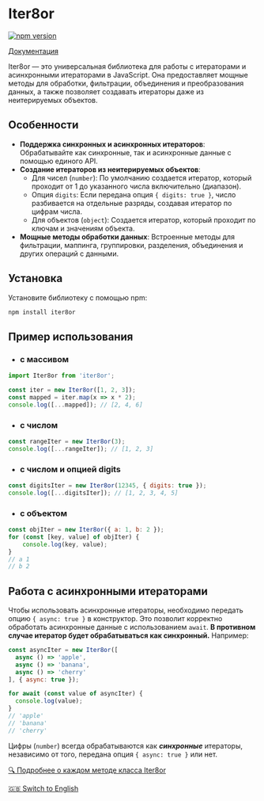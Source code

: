 # Iter8or
[![npm version](https://badge.fury.io/js/iter8or.svg)](https://www.npmjs.com/package/iter8or)

[Документация](https://tanyalagodich.github.io/Iter8or/ru/)

Iter8or — это универсальная библиотека для работы с итераторами и асинхронными итераторами в JavaScript. Она предоставляет мощные методы для обработки, фильтрации, объединения и преобразования данных, а также позволяет создавать итераторы даже из неитерируемых объектов.

## Особенности

- **Поддержка синхронных и асинхронных итераторов**: Обрабатывайте как синхронные, так и асинхронные данные с помощью единого API.
- **Создание итераторов из неитерируемых объектов**:
    - Для чисел (`number`): По умолчанию создается итератор, который проходит от 1 до указанного числа включительно (диапазон).
    - Опция `digits`: Если передана опция `{ digits: true }`, число разбивается на отдельные разряды, создавая итератор по цифрам числа.
    - Для объектов (`object`): Создается итератор, который проходит по ключам и значениям объекта.
- **Мощные методы обработки данных**: Встроенные методы для фильтрации, маппинга, группировки, разделения, объединения и других операций с данными.

## Установка

Установите библиотеку с помощью npm:

```bash
npm install iter8or
```

## Пример использования

- ### с массивом
```javascript
import Iter8or from 'iter8or';

const iter = new Iter8or([1, 2, 3]);
const mapped = iter.map(x => x * 2);
console.log([...mapped]); // [2, 4, 6]
```
- ### с числом
```javascript
const rangeIter = new Iter8or(3);
console.log([...rangeIter]); // [1, 2, 3]
```
- ### с числом и опцией digits
```javascript
const digitsIter = new Iter8or(12345, { digits: true });
console.log([...digitsIter]); // [1, 2, 3, 4, 5]
```

- ### с объектом
```javascript
const objIter = new Iter8or({ a: 1, b: 2 });
for (const [key, value] of objIter) {
    console.log(key, value);
}
// a 1
// b 2
```

## Работа с асинхронными итераторами
Чтобы использовать асинхронные итераторы, необходимо передать опцию `{ async: true }` в конструктор.
Это позволит корректно обработать асинхронные данные с использованием `await`. **В противном случае итератор будет обрабатываться как синхронный.** Например:
```javascript
const asyncIter = new Iter8or([
  async () => 'apple',
  async () => 'banana',
  async () => 'cherry'
], { async: true });

for await (const value of asyncIter) {
  console.log(value);
}
// 'apple'
// 'banana'
// 'cherry'
```

Цифры (`number`) всегда обрабатываются как **_синхронные_** итераторы, независимо от того, передана опция `{ async: true }` или нет.

[🔍 Подробнее о каждом методе класса Iter8or](https://tanyalagodich.github.io/Iter8or/ru/Iter8or.html)

[🇬🇧 Switch to English](https://tanyalagodich.github.io/Iter8or/Iter8or.html)
